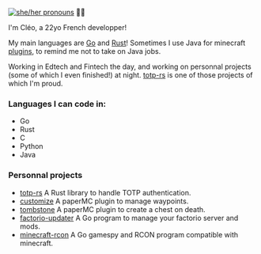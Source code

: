 [![she/her pronouns](https://img.shields.io/badge/pronouns-she%2Fher-ff69b4)](https://pronoun.is/she/her) 🏳️‍⚧️

I'm Cléo, a 22yo French developper!

My main languages are [Go](https://go.dev/) and [Rust](https://www.rust-lang.org)! Sometimes I use Java for minecraft [plugins](https://github.com/constantoine/tombstone), to remind me not to take on Java jobs.

Working in Edtech and Fintech the day, and working on personnal projects (some of which I even finished!) at night. [totp-rs](https://github.com/constantoine/totp-rs) is one of those projects of which I'm proud.

### Languages I can code in:
- Go
- Rust
- C
- Python
- Java

### Personnal projects
- [totp-rs](https://github.com/constantoine/totp-rs) A Rust library to handle TOTP authentication.
- [customize](https://github.com/constantoine/customize) A paperMC plugin to manage waypoints.
- [tombstone](github.com/constantoine/tombstone) A paperMC plugin to create a chest on death.
- [factorio-updater](https://gitlab.com/la-livre/factorio-updater) A Go program to manage your factorio server and mods.
- [minecraft-rcon](https://gitlab.com/la-livre/minecraft-rcon) A Go gamespy and RCON program compatible with minecraft.
